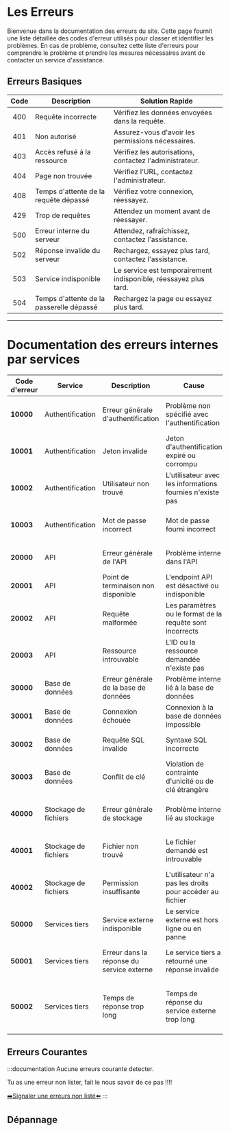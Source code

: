 # Les Erreurs

Bienvenue dans la documentation des erreurs du site. Cette page fournit une liste détaillée des codes d'erreur utilisés pour classer et identifier les problèmes.
En cas de problème, consultez cette liste d'erreurs pour comprendre le problème et prendre les mesures nécessaires avant de contacter un service d'assistance.



## Erreurs Basiques

| Code | Description | Solution Rapide |
| :--: | ---- | ---- |
| 400 | Requête incorrecte | Vérifiez les données envoyées dans la requête. |
| 401 | Non autorisé | Assurez-vous d'avoir les permissions nécessaires. |
| 403 | Accès refusé à la ressource | Vérifiez les autorisations, contactez l'administrateur. |
| 404 | Page non trouvée | Vérifiez l'URL, contactez l'administrateur. |
| 408 | Temps d'attente de la requête dépassé | Vérifiez votre connexion, réessayez. |
| 429 | Trop de requêtes | Attendez un moment avant de réessayer. |
| 500 | Erreur interne du serveur | Attendez, rafraîchissez, contactez l'assistance. |
| 502 | Réponse invalide du serveur | Rechargez, essayez plus tard, contactez l'assistance. |
| 503 | Service indisponible | Le service est temporairement indisponible, réessayez plus tard. |
| 504 | Temps d'attente de la passerelle dépassé | Rechargez la page ou essayez plus tard. |



<!-- Système de codification des erreurs

Le schéma des codes d'erreurs peut suivre cette structure :

    Milliers (x000 - x999) : Désignation du service concerné
    Cela désigne le domaine ou service qui génère l'erreur (par exemple, API, base de données, authentification, etc.).

    Centaines (0x00 - 9x99) : Sous-service ou composant
    Cela désigne un sous-service ou un composant spécifique au sein du domaine/service principal.

    Dizaines et unités (00xx - 99xx) : Type d’erreur ou situation
    Ces chiffres désignent le type d'erreur ou la situation particulière. Cela inclut les erreurs comme des exceptions spécifiques, des ressources manquantes, des violations de règles de validation, etc.

Exemple de groupes d’erreurs :

    1000 - 1999 : Erreurs liées à l'authentification
        1000 : Authentification générale
        1100 : Jeton invalide ou expiré
        1200 : Utilisateur non trouvé
        1300 : Mot de passe incorrect
        1400 : Compte verrouillé

    2000 - 2999 : Erreurs liées à l’API
        2000 : API - Problème général
        2100 : Point de terminaison non disponible
        2200 : Requête malformée
        2300 : Ressource introuvable
        2400 : Méthode HTTP non autorisée

    3000 - 3999 : Erreurs liées à la base de données
        3000 : Problème général de base de données
        3100 : Connexion échouée
        3200 : Requête SQL invalide
        3300 : Conflit de clé
        3400 : Délai dépassé

    4000 - 4999 : Erreurs liées au stockage de fichiers
        4000 : Problème général de stockage
        4100 : Fichier non trouvé
        4200 : Permission insuffisante pour accéder au fichier
        4300 : Espace disque insuffisant
        4400 : Erreur de lecture ou écriture

    5000 - 5999 : Erreurs liées aux services tiers
        5000 : Service externe indisponible
        5100 : Problème de réponse d’un service tiers
        5200 : Temps de réponse trop long
        5300 : Autorisation refusée par le service externe
 -->
---
# Documentation des erreurs internes par services

| **Code d'erreur** | **Service**                | **Description**                                             | **Cause**                                                     | **Solution**                                                  |
|-------------------|----------------------------|-------------------------------------------------------------|---------------------------------------------------------------|---------------------------------------------------------------|
| **10000**          | Authentification            | Erreur générale d'authentification                           | Problème non spécifié avec l'authentification                  | Contacter l'administrateur ou vérifier les logs               |
| **10001**          | Authentification            | Jeton invalide                                               | Jeton d'authentification expiré ou corrompu                    | Se réauthentifier pour obtenir un nouveau jeton               |
| **10002**          | Authentification            | Utilisateur non trouvé                                       | L'utilisateur avec les informations fournies n'existe pas      | Vérifier les informations d'identification                    |
| **10003**          | Authentification            | Mot de passe incorrect                                       | Mot de passe fourni incorrect                                  | S'assurer que le bon mot de passe est utilisé                 |
| **20000**          | API                         | Erreur générale de l'API                                     | Problème interne dans l'API                                    | Contacter le support technique                                |
| **20001**          | API                         | Point de terminaison non disponible                          | L'endpoint API est désactivé ou indisponible                   | Vérifier que l'API est active                                 |
| **20002**          | API                         | Requête malformée                                            | Les paramètres ou le format de la requête sont incorrects      | Vérifier les paramètres de la requête                         |
| **20003**          | API                         | Ressource introuvable                                        | L'ID ou la ressource demandée n'existe pas                     | Vérifier l'ID de la ressource et sa disponibilité             |
| **30000**          | Base de données             | Erreur générale de la base de données                        | Problème interne lié à la base de données                      | Vérifier les logs de la base de données                       |
| **30001**          | Base de données             | Connexion échouée                                            | Connexion à la base de données impossible                      | Vérifier les informations de connexion                        |
| **30002**          | Base de données             | Requête SQL invalide                                         | Syntaxe SQL incorrecte                                         | Vérifier la syntaxe de la requête SQL                         |
| **30003**          | Base de données             | Conflit de clé                                               | Violation de contrainte d'unicité ou de clé étrangère          | S'assurer que les clés respectent les contraintes             |
| **40000**          | Stockage de fichiers        | Erreur générale de stockage                                  | Problème interne lié au stockage                               | Vérifier les permissions et l'état du stockage                |
| **40001**          | Stockage de fichiers        | Fichier non trouvé                                           | Le fichier demandé est introuvable                             | S'assurer que le fichier existe et vérifier son chemin        |
| **40002**          | Stockage de fichiers        | Permission insuffisante                                      | L'utilisateur n'a pas les droits pour accéder au fichier       | Vérifier les permissions d'accès au fichier                   |
| **50000**          | Services tiers              | Service externe indisponible                                 | Le service externe est hors ligne ou en panne                  | Réessayer plus tard ou contacter le service externe            |
| **50001**          | Services tiers              | Erreur dans la réponse du service externe                    | Le service tiers a retourné une réponse invalide               | Vérifier la réponse et les logs du service externe            |
| **50002**          | Services tiers              | Temps de réponse trop long                                   | Temps de réponse du service externe trop long                  | Optimiser la requête ou envisager des délais de réponse plus longs |


## Erreurs Courantes

:::documentation
Aucune erreurs courante detecter.

Tu as une erreur non lister, fait le nous savoir de ce pas !!!!

[➡️Signaler une erreurs non listé⬅️](../support/contact.md)
:::

<!-- 
## Erreurs liées à la Base de Données (1000):
- **Erreur 1000: Un problème est survenu avec la base de données.**
  - **Description:** Cette erreur indique un problème général avec la base de données du site.
  - **Action recommandée:** Veuillez contacter l'administrateur du site.

## Erreurs liées à l'Authentification (2000):
- **Erreur 2000: Problème d'authentification.**
  - **Description:** Cette erreur survient lorsqu'il y a un problème avec le processus d'authentification.
  - **Action recommandée:** Vérifiez vos informations d'identification.

## Erreurs liées à la Validation des Données (3000):
- **Erreur 3000: Les données soumises ne sont pas valides.**
  - **Description:** Cette erreur indique que les données fournies ne satisfont pas aux critères de validation.
  - **Action recommandée:** Corrigez les champs marqués en rouge dans le formulaire.

## Erreurs liées à la Manipulation des Fichiers (4000):
- **Erreur 4000: Problème lors de la manipulation des fichiers.**
  - **Description:** Cette erreur survient lorsqu'il y a un problème avec la manipulation des fichiers.
  - **Action recommandée:** Vérifiez les autorisations et le format du fichier.

## Erreurs liées à la Configuration Serveur (5000):
- **Erreur 5000: Problème de configuration serveur.**
  - **Description:** Cette erreur indique un problème avec la configuration du serveur.
  - **Action recommandée:** Vérifiez les paramètres de configuration.

## Erreurs liées aux Cookies ou Sessions (6000):
- **Erreur 6000: Problème lié aux cookies ou sessions.**
  - **Description:** Cette erreur survient lorsqu'il y a un problème avec les cookies ou les sessions utilisateur.
  - **Action recommandée:** Réessayez après avoir effacé vos cookies ou reconnectez-vous.

## Erreurs de Timeout de Requête (7000):
- **Erreur 7000: La requête a expiré.**
  - **Description:** Cette erreur indique que la requête a pris trop de temps pour être traitée.
  - **Action recommandée:** Veuillez réessayer ultérieurement.

## Erreurs d'Épuisement des Ressources du Serveur (8000):
- **Erreur 8000: Épuisement des ressources du serveur.**
  - **Description:** Cette erreur survient lorsque le serveur atteint ses limites en termes de ressources.
  - **Action recommandée:** Veuillez contacter l'administrateur du site. -->


## Dépannage